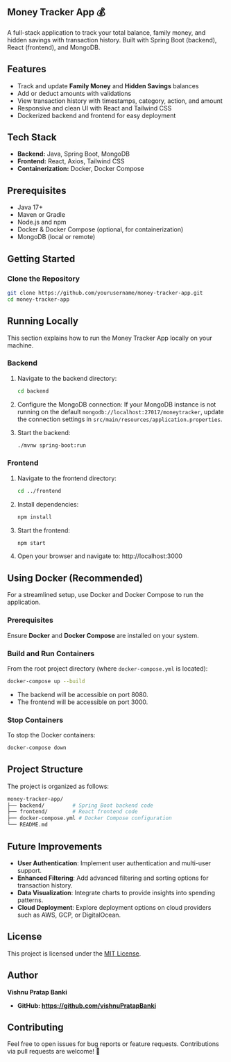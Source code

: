 ## Money Tracker App 💰

A full-stack application to track your total balance, family money, and hidden savings with transaction history. Built with Spring Boot (backend), React (frontend), and MongoDB.

## Features

- Track and update **Family Money** and **Hidden Savings** balances
- Add or deduct amounts with validations
- View transaction history with timestamps, category, action, and amount
- Responsive and clean UI with React and Tailwind CSS
- Dockerized backend and frontend for easy deployment

## Tech Stack

- **Backend:** Java, Spring Boot, MongoDB
- **Frontend:** React, Axios, Tailwind CSS
- **Containerization:** Docker, Docker Compose

## Prerequisites

- Java 17+
- Maven or Gradle
- Node.js and npm
- Docker & Docker Compose (optional, for containerization)
- MongoDB (local or remote)

## Getting Started

### Clone the Repository

```bash
git clone https://github.com/yourusername/money-tracker-app.git
cd money-tracker-app
```


## Running Locally

This section explains how to run the Money Tracker App locally on your machine.

### Backend

1.  Navigate to the backend directory:

    ```bash
    cd backend
    ```

2.  Configure the MongoDB connection:
    If your MongoDB instance is not running on the default `mongodb://localhost:27017/moneytracker`, update the connection settings in `src/main/resources/application.properties`.

3.  Start the backend:

    ```bash
    ./mvnw spring-boot:run
    ```

### Frontend

1.  Navigate to the frontend directory:

    ```bash
    cd ../frontend
    ```

2.  Install dependencies:

    ```bash
    npm install
    ```

3.  Start the frontend:

    ```bash
    npm start
    ```

4.  Open your browser and navigate to:
    http://localhost:3000

## Using Docker (Recommended)

For a streamlined setup, use Docker and Docker Compose to run the application.

### Prerequisites

Ensure **Docker** and **Docker Compose** are installed on your system.

### Build and Run Containers

From the root project directory (where `docker-compose.yml` is located):

```bash
docker-compose up --build
```

- The backend will be accessible on port 8080.
- The frontend will be accessible on port 3000.

### Stop Containers

To stop the Docker containers:

```bash
docker-compose down
```

## Project Structure

The project is organized as follows:

```bash
money-tracker-app/
├── backend/         # Spring Boot backend code
├── frontend/        # React frontend code
├── docker-compose.yml # Docker Compose configuration
└── README.md
```

## Future Improvements

- **User Authentication**: Implement user authentication and multi-user support.
- **Enhanced Filtering**: Add advanced filtering and sorting options for transaction history.
- **Data Visualization**: Integrate charts to provide insights into spending patterns.
- **Cloud Deployment**: Explore deployment options on cloud providers such as AWS, GCP, or DigitalOcean.

## License

This project is licensed under the [MIT License](https://opensource.org/licenses/MIT).

## Author

**Vishnu Pratap Banki**
- **GitHub: https://github.com/vishnuPratapBanki**

## Contributing

Feel free to open issues for bug reports or feature requests. Contributions via pull requests are welcome! 🚀